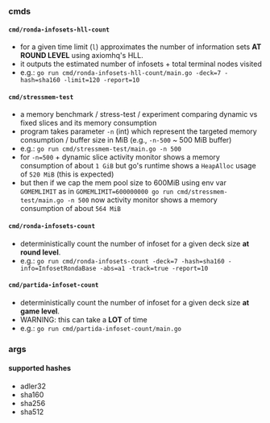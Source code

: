 
### cmds

#### `cmd/ronda-infosets-hll-count`

- for a given time limit (`l`) approximates the number of information sets **AT 
  ROUND LEVEL** using axiomhq's HLL.
- it outputs the estimated number of infosets + total terminal nodes visited
- e.g.: `go run cmd/ronda-infosets-hll-count/main.go -deck=7 -hash=sha160 -limit=120 -report=10`

#### `cmd/stressmem-test`

- a memory benchmark / stress-test / experiment comparing dynamic vs fixed 
  slices and its memory consumption
- program takes parameter `-n` (int) which represent the targeted memory 
  consumption / buffer size in MiB (e.g., `-n-500` ~ 500 MiB buffer)
- e.g.: `go run cmd/stressmem-test/main.go -n 500`
- for `-n=500` + dynamic slice activity monitor shows a memory consumption of 
  about `1 GiB` but go's runtime shows a `HeapAlloc` usage of `520 MiB` (this 
  is expected)
- but then if we cap the mem pool size to 600MiB using env var `GOMEMLIMIT` as
  in `GOMEMLIMIT=600000000 go run cmd/stressmem-test/main.go -n 500` now 
  activity monitor shows a memory consumption of about `564 MiB`

#### `cmd/ronda-infosets-count`

- deterministically count the number of infoset for a given deck size **at round
  level**.
- e.g.: `go run cmd/ronda-infosets-count -deck=7 -hash=sha160 -info=InfosetRondaBase -abs=a1 -track=true -report=10`

#### `cmd/partida-infoset-count`

- deterministically count the number of infoset for a given deck size **at game
  level**.
- WARNING: this can take a **LOT** of time
- e.g.: `go run cmd/partida-infoset-count/main.go`

### args

#### supported hashes

- adler32
- sha160
- sha256
- sha512
